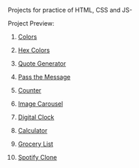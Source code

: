 Projects for practice of HTML, CSS and JS-

Project Preview:

1. [Colors](https://niharika097.github.io/HTML-CSS-JS-practice-projects/Project1-%20Colors)

2. [Hex Colors](https://niharika097.github.io/HTML-CSS-JS-practice-projects/Project2-%20Hex%20colors)

3. [Quote Generator](https://niharika097.github.io/HTML-CSS-JS-practice-projects/Project3-%20QuoteGenerator)

4. [Pass the Message](https://niharika097.github.io/HTML-CSS-JS-practice-projects/Project4-%20Pass%20the%20message)

5. [Counter](https://niharika097.github.io/HTML-CSS-JS-practice-projects/Project5-%20Counter)

6. [Image Carousel](https://niharika097.github.io/HTML-CSS-JS-practice-projects/Project6-%20ImageCarousel)

7. [Digital Clock](https://niharika097.github.io/HTML-CSS-JS-practice-projects/Project7-%20Digital%20Clock)

8. [Calculator](https://niharika097.github.io/HTML-CSS-JS-practice-projects/Project8-%20Calculator)

9. [Grocery List](https://niharika097.github.io/HTML-CSS-JS-practice-projects/Project9-%20Grocery%20List)

10. [Spotify Clone](https://niharika097.github.io/HTML-CSS-JS-practice-projects/Project10-%20Spotify%20Clone)

